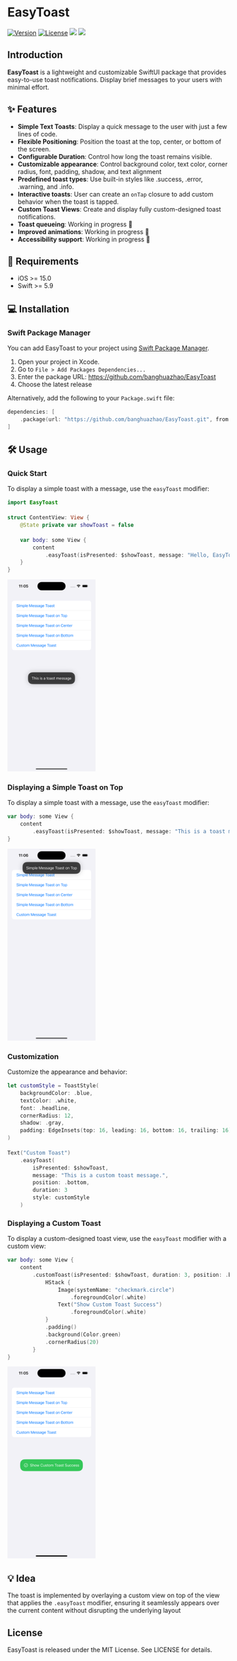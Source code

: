 # EasyToast

[![Version](https://img.shields.io/github/v/release/banghuazhao/EasyToast)](https://github.com/banghuazhao/EasyToast/releases)
[![License](https://img.shields.io/github/license/banghuazhao/EasyToast)](LICENSE)
[![](https://img.shields.io/endpoint?url=https%3A%2F%2Fswiftpackageindex.com%2Fapi%2Fpackages%2Fbanghuazhao%2FEasyToast%2Fbadge%3Ftype%3Dplatforms)](https://swiftpackageindex.com/banghuazhao/EasyToast)
[![](https://img.shields.io/endpoint?url=https%3A%2F%2Fswiftpackageindex.com%2Fapi%2Fpackages%2Fbanghuazhao%2FEasyToast%2Fbadge%3Ftype%3Dswift-versions)](https://swiftpackageindex.com/banghuazhao/EasyToast)

## Introduction

**EasyToast** is a lightweight and customizable SwiftUI package that provides easy-to-use toast notifications. Display brief messages to your users with minimal effort.


## ✨ Features

- **Simple Text Toasts**: Display a quick message to the user with just a few lines of code.
- **Flexible Positioning**: Position the toast at the top, center, or bottom of the screen.
- **Configurable Duration**: Control how long the toast remains visible.
- **Customizable appearance**: Control background color, text color, corner radius, font, padding, shadow, and text alignment
- **Predefined toast types**: Use built-in styles like .success, .error, .warning, and .info.
- **Interactive toasts**: User can create an `onTap` closure to add custom behavior when the toast is tapped.
- **Custom Toast Views**: Create and display fully custom-designed toast notifications.
- **Toast queueing**: Working in progress 🔨
- **Improved animations**: Working in progress 🔨
- **Accessibility support**: Working in progress 🔨

## 🧳 Requirements

- iOS >= 15.0
- Swift >= 5.9

## 💻 Installation

### Swift Package Manager

You can add EasyToast to your project using [Swift Package Manager](https://swift.org/package-manager/).

1. Open your project in Xcode.
2. Go to `File > Add Packages Dependencies...`
3. Enter the package URL: https://github.com/banghuazhao/EasyToast
3. Choose the latest release

Alternatively, add the following to your `Package.swift` file:
```swift
dependencies: [
    .package(url: "https://github.com/banghuazhao/EasyToast.git", from: "0.1")
]
```

## 🛠 Usage

### Quick Start

To display a simple toast with a message, use the `easyToast` modifier:

```swift
import EasyToast

struct ContentView: View {
    @State private var showToast = false

    var body: some View {
        content
            .easyToast(isPresented: $showToast, message: "Hello, EasyToast!")
    }
}
```

<img src="./Images/1.png" width=200 />

### Displaying a Simple Toast on Top

To display a simple toast with a message, use the `easyToast` modifier:

```swift
var body: some View {
    content
        .easyToast(isPresented: $showToast, message: "This is a toast message on top", position: .top)
}
```

<img src="./Images/2.png" width=200 />

### Customization

Customize the appearance and behavior:

```swift
let customStyle = ToastStyle(
    backgroundColor: .blue,
    textColor: .white,
    font: .headline,
    cornerRadius: 12,
    shadow: .gray,
    padding: EdgeInsets(top: 16, leading: 16, bottom: 16, trailing: 16)
)

Text("Custom Toast")
    .easyToast(
        isPresented: $showToast,
        message: "This is a custom toast message.",
        position: .bottom,
        duration: 3
        style: customStyle
    )

```

### Displaying a Custom Toast

To display a custom-designed toast view, use the `easyToast` modifier with a custom view:

```swift
var body: some View {
    content
        .customToast(isPresented: $showToast, duration: 3, position: .bottom) {
            HStack {
                Image(systemName: "checkmark.circle")
                    .foregroundColor(.white)
                Text("Show Custom Toast Success")
                    .foregroundColor(.white)
            }
            .padding()
            .background(Color.green)
            .cornerRadius(20)
        }
}
```

<img src="./Images/3.png" width=200 />

## 💡 Idea

The toast is implemented by overlaying a custom view on top of the view that applies the `.easyToast` modifier, ensuring it seamlessly appears over the current content without disrupting the underlying layout

## License
EasyToast is released under the MIT License. See LICENSE for details.
